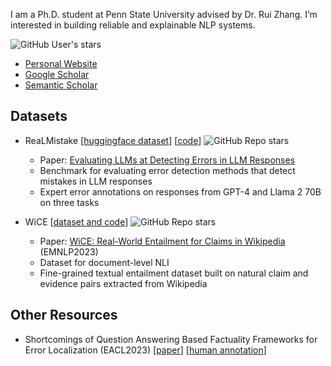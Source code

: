 I am a Ph.D. student at Penn State University advised by Dr. Rui Zhang. I’m interested in building reliable and explainable NLP systems.

![GitHub User's stars](https://img.shields.io/github/stars/ryokamoi?style=flat&label=User's%20Stars&color=yellow)

* [Personal Website](https://ryokamoi.github.io/)
* [Google Scholar](https://scholar.google.com/citations?user=4OWTLKAAAAAJ)
* [Semantic Scholar](https://www.semanticscholar.org/author/Ryo-Kamoi/83757854)

## Datasets

* ReaLMistake [[huggingface dataset](https://huggingface.co/datasets/ryokamoi/realmistake)] [[code](https://github.com/psunlpgroup/ReaLMistake)] ![GitHub Repo stars](https://img.shields.io/github/stars/psunlpgroup/ReaLMistake?style=flat&color=yellow)
  * Paper: [Evaluating LLMs at Detecting Errors in LLM Responses](https://arxiv.org/abs/2404.03602)
  * Benchmark for evaluating error detection methods that detect mistakes in LLM responses
  * Expert error annotations on responses from GPT-4 and Llama 2 70B on three tasks

* WiCE [[dataset and code](https://github.com/ryokamoi/wice)] ![GitHub Repo stars](https://img.shields.io/github/stars/ryokamoi/wice?style=flat&color=yellow)
  * Paper: [WiCE: Real-World Entailment for Claims in Wikipedia](https://arxiv.org/abs/2303.01432) (EMNLP2023)
  * Dataset for document-level NLI
  * Fine-grained textual entailment dataset built on natural claim and evidence pairs extracted from Wikipedia

## Other Resources

* Shortcomings of Question Answering Based Factuality Frameworks for Error Localization (EACL2023) [[paper](https://aclanthology.org/2023.eacl-main.11/)] [[human annotation](https://github.com/ryokamoi/QA-metrics-human-annotation)]

<!--
**ryokamoi/ryokamoi** is a ✨ _special_ ✨ repository because its `README.md` (this file) appears on your GitHub profile.

Here are some ideas to get you started:

- 🔭 I’m currently working on ...
- 🌱 I’m currently learning ...
- 👯 I’m looking to collaborate on ...
- 🤔 I’m looking for help with ...
- 💬 Ask me about ...
- 📫 How to reach me: ...
- 😄 Pronouns: ...
- ⚡ Fun fact: ...
-->
